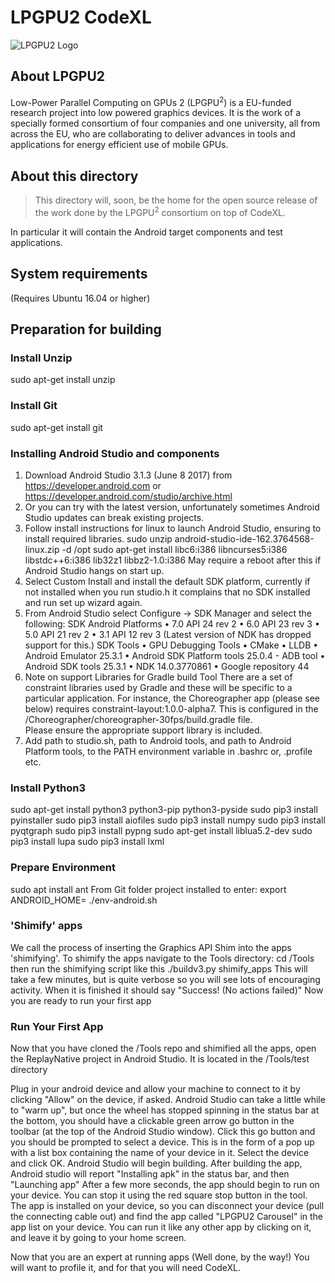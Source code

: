 # LPGPU2 CodeXL

![LPGPU2 Logo](http://lpgpu.org/wp/wp-content/uploads/2016/01/logo_web.png)

## About LPGPU2

Low-Power Parallel Computing on GPUs 2 (LPGPU<sup>2</sup>) is a EU-funded research project into low powered graphics devices. It is the work of a specially formed consortium of four companies and one university, all from across the EU, who are collaborating to deliver advances in tools and applications for energy efficient use of mobile GPUs.

## About this directory

> This directory will, soon, be the home for the open source release of the work done by the LPGPU<sup>2</sup> consortium on top of CodeXL.

In particular it will contain the Android target components and test applications.

## System requirements
(Requires Ubuntu 16.04 or higher)

## Preparation for building

### Install Unzip
sudo apt-get install unzip 

### Install Git
sudo apt-get install git

### Installing Android Studio and components
1.	Download Android Studio 3.1.3 (June 8 2017) from https://developer.android.com  or https://developer.android.com/studio/archive.html
2.	Or you can try with the latest version, unfortunately sometimes Android Studio updates can break existing projects. 
2. Follow install instructions for linux to launch Android Studio, ensuring to install required libraries.
sudo unzip android-studio-ide-162.3764568-linux.zip -d /opt
sudo apt-get install libc6:i386 libncurses5:i386 libstdc++6:i386 lib32z1 libbz2-1.0:i386
May require a reboot after this if Android Studio hangs on start up.
3. Select Custom Install and install the default SDK platform, currently if not installed when you run studio.h it complains that no SDK installed and run set up wizard again.
4. From Android Studio select Configure -> SDK Manager and select the following:
SDK Android Platforms
•	7.0 API 24 rev 2
•	6.0 API 23 rev 3
•	5.0 API 21 rev 2
•	3.1 API 12 rev 3   (Latest version of NDK has dropped support for this.)
SDK Tools
•	GPU Debugging Tools
•	CMake
•	LLDB
•	Android Emulator 25.3.1
•	Android SDK Platform tools 25.0.4 - ADB tool
•	Android SDK tools 25.3.1
•	NDK 14.0.3770861
•	Google repository 44
5. Note on support Libraries for Gradle build Tool
There are a set of constraint libraries used by Gradle and these will be specific to a particular application. For instance, the Choreographer app (please see below) requires constraint-layout:1.0.0-alpha7. This is configured in the /Choreographer/choreographer-30fps/build.gradle file.  
Please ensure the appropriate support library is included.
6. Add path to studio.sh, path to Android tools, and path to Android Platform tools, to the PATH environment variable in .bashrc or, .profile etc.

### Install Python3
sudo apt-get install python3 python3-pip python3-pyside
sudo pip3 install pyinstaller
sudo pip3 install aiofiles
sudo pip3 install numpy
sudo pip3 install pyqtgraph
sudo pip3 install pypng
sudo apt-get install liblua5.2-dev
sudo pip3 install lupa
sudo pip3 install lxml

### Prepare Environment
sudo apt install ant 
From Git folder project installed to enter:
export ANDROID_HOME=<path to SDK>
./env-android.sh

### 'Shimify' apps
We call the process of inserting the Graphics API Shim into the apps 'shimifying'. To shimify the apps navigate to the Tools directory:
cd <your LPGPU2 git repo>/Tools
then run the shimifying script like this
./buildv3.py shimify_apps
This will take a few minutes, but is quite verbose so you will see lots of encouraging activity.
When it is finished it should say "Success! (No actions failed)"
Now you are ready to run your first app

### Run Your First App
Now that you have cloned the <your LPGPU2 git repo>/Tools repo and shimified all the apps, open the ReplayNative project in Android Studio. It is located in the <your LPGPU2 git repo>/Tools/test directory

Plug in your android device and allow your machine to connect to it by clicking "Allow" on the device, if asked.
Android Studio can take a little while to "warm up", but once the wheel has stopped spinning in the status bar at the bottom, you should have a clickable green arrow go button in the toolbar (at the top of the Android Studio window).
Click this go button and you should be prompted to select a device. This is in the form of a pop up with a list box containing the name of your device in it. Select the device and click OK.
Android Studio will begin building. After building the app, Android studio will report "Installing apk" in the status bar, and then "Launching app"
After a few more seconds, the app should begin to run on your device.
You can stop it using the red square stop button in the tool.
The app is installed on your device, so you can disconnect your device (pull the connecting cable out) and find the app called "LPGPU2 Carousel" in the app list on your device.
You can run it like any other app by clicking on it, and leave it by going to your home screen. 

Now that you are an expert at running apps (Well done, by the way!) You will want to profile it, and for that you will need CodeXL.

